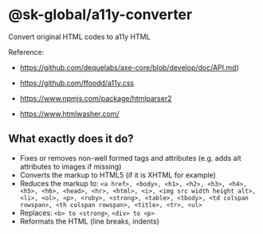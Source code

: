 # @sk-global/a11y-converter

Convert original HTML codes to a11y HTML


Reference:

- https://github.com/dequelabs/axe-core/blob/develop/doc/API.md)
- https://github.com/ffoodd/a11y.css
- https://www.npmjs.com/package/htmlparser2



- https://www.htmlwasher.com/


## What exactly does it do?
* Fixes or removes non-well formed tags and attributes (e.g. adds alt attributes to images if missing)
* Converts the markup to HTML5 (if it is XHTML for example)
* Reduces the markup to: `<a href>, <body>, <h1>, <h2>, <h3>, <h4>, <h5>, <h6>, <head>, <hr>, <html>, <i>, <img src width height alt>, <li>, <ol>, <p>, <ruby>, <strong>, <table>, <tbody>, <td colspan rowspan>, <th colspan rowspan>, <title>, <tr>, <ul>`
* Replaces: `<b> to <strong>`, `<div> to <p>`
* Reformats the HTML (line breaks, indents)
